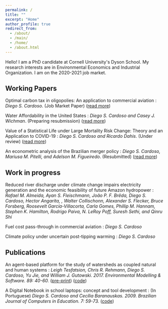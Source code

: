 ```yaml
---
permalink: /
title: ""
excerpt: "Home"
author_profile: true
redirect_from: 
  - /about/
  - /main/  
  - /home/  
  - /about.html
---
```


Hello! I am a PhD candidate at Cornell University's Dyson School. My research interests are in Environmental Economics and Industrial Organization. I am on the 2020-2021 job market.


## Working Papers

Optimal carbon tax in oligopolies: An application to commercial aviation
:   _Diego S. Cardoso_. (Job Market Paper) ([read more](research/optimal_carbon_tax_in_oligopolies))

Water Affordability in the United States
:   _Diego S. Cardoso and Casey J. Wichman_. (Preparing resubmission) ([read more](https://www.diegoscardoso.com/research/water_affordability_US))

Value of a Statistical Life under Large Mortality Risk Change: Theory and an Application to COVID-19
:   _Diego S. Cardoso and Ricardo Dahis_. (Under review) ([read more](https://www.diegoscardoso.com/research/vsl_large_risk))

An econometric analysis of the Brazilian merger policy
:   _Diego S. Cardoso, Mariusa M. Pitelli, and Adelson M. Figueiredo_. (Resubmitted) ([read more](https://www.diegoscardoso.com/research/brazil_merger_policy))

## Work in progress

Reduced river discharge under climate change impairs electricity generation and the economic feasibility of future Amazon hydropower
:   _Rafael M. Almeida, Ayan S. Fleischmann, João P. F. Brêda, Diego S. Cardoso, Hector Angarita, , Walter Collischonn, Alexander S. Flecker, Bruce Forsberg, Roosevelt García-Villacorta, Carla Gomes, Phillip M. Hannam, Stephen K. Hamilton, Rodrigo Paiva, N. LeRoy Poff, Suresh Sethi, and Qinru Shi_

Fuel cost pass-through in commercial aviation
:   _Diego S. Cardoso_

Climate policy under uncertain post-tipping warming
:   _Diego S. Cardoso_


## Publications

An agent-based platform for the study of watersheds as coupled natural and human systems
:   _Leigh Tesfatsion, Chris R. Rehmann, Diego S. Cardoso, Yu Jie, and William J. Gutowski. 2017. Environmental Modelling & Software. 89: 40-60._ ([pre-print](http://dscardoso.github.io/files/papers/WACCShedPlatform.Preprint.pdf)) ([code](https://bitbucket.org/waccproject/waccshedsoftwareplatform/overview))
 
A Digital Notebook in school laptops: concept and tool development
:   (In Portuguese) _Diego S. Cardoso and Cecília Baranauskas. 2009. Brazilian Journal of Computers in Education. 7: 59-73._ ([code](https://code.google.com/archive/p/cadernodigital))


